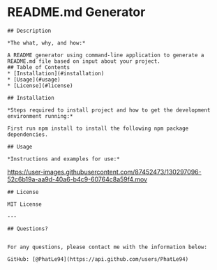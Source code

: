 # README.md Generator
    
    ## Description 
    
    *The what, why, and how:* 
    
    A README generator using command-line application to generate a README.md file based on input about your project.
    ## Table of Contents
    * [Installation](#installation)
    * [Usage](#usage)
    * [License](#license)
    
    ## Installation
    
    *Steps required to install project and how to get the development environment running:*
    
    First run npm install to install the following npm package dependencies. 
    
    ## Usage 
    
    *Instructions and examples for use:*
    

    

https://user-images.githubusercontent.com/87452473/130297096-52c6b19a-aa9d-40a6-b4c9-60764c8a59f4.mov


    ## License
    
    MIT License
    
    ---
    
    ## Questions?
    
  
    For any questions, please contact me with the information below:
   
    GitHub: [@PhatLe94](https://api.github.com/users/PhatLe94)
    
